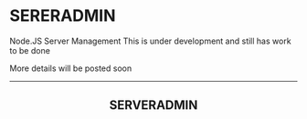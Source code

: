 # SERERADMIN
Node.JS Server Management
This is under development and still has work to be done



More details will be posted soon

___


<section>
  <center>
    <h1> SERVERADMIN </h1>
  </center>
  
</section>


